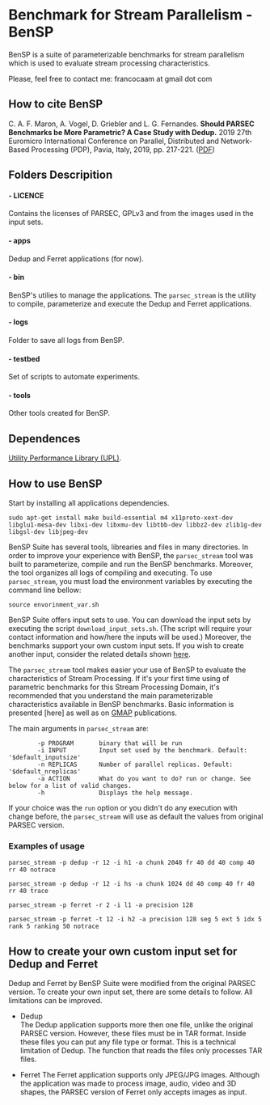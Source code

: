 #       Benchmark for Stream Parallelism - BenSP

BenSP is a suite of parameterizable benchmarks for stream parallelism which is used to evaluate stream processing characteristics.

Please, feel free to contact me: francocaam at gmail dot com

## How to cite BenSP

C. A. F. Maron, A. Vogel, D. Griebler and L. G. Fernandes. **Should PARSEC Benchmarks be More Parametric? A Case Study with Dedup.** 2019 27th Euromicro International Conference on Parallel, Distributed and Network-Based Processing (PDP), Pavia, Italy, 2019, pp. 217-221. ([PDF](https://doi.org/10.1109/EMPDP.2019.8671592))

## Folders Descripition

#### - LICENCE
Contains the licenses of PARSEC, GPLv3 and from the images used in the input sets.
#### - apps
Dedup and Ferret applications (for now).
#### - bin
BenSP's utilies to manage the applications. The `parsec_stream` is the utility to compile, parameterize and execute the Dedup and Ferret applications.
#### - logs
Folder to save all logs from BenSP.
#### - testbed
Set of scripts to automate experiments.
#### - tools
Other tools created for BenSP.

## Dependences 

[Utility Performance Library (UPL)](https://github.com/dalvangriebler/upl).

## How to use BenSP
Start by installing all applications dependencies.

`sudo apt-get install make build-essential m4 x11proto-xext-dev libglu1-mesa-dev libxi-dev libxmu-dev libtbb-dev libbz2-dev zlib1g-dev libgsl-dev libjpeg-dev`

BenSP Suite has several tools, librearies and files in many directories. In order to improve your experience with BenSP, the `parsec_stream` tool was built to parameterize, compile and run the BenSP benchmarks. Moreover, the tool organizes all logs of compiling and executing. To use `parsec_stream`, you must load the environment variables by executing the command line bellow:

`source envorinment_var.sh`

BenSP Suite offers input sets to use. You can download the input sets by executing the script `download_input_sets.sh`. (The script will require your contact information and how/here the inputs will be used.) Moreover, the benchmarks support your own custom input sets. If you wish to create another input, consider the related details shown [here](#how-to-create-your-own-custom-input-set-for-dedup-and-ferret).

The `parsec_stream` tool makes easier your use of BenSP to evaluate the characteristics of Stream Processing. If it's your first time using of parametric benchmarks for this Stream Processing Domain, it's recommended that you understand the main parameterizable characteristics available in BenSP benchmarks. Basic information is presented [here] as well as on [GMAP](https://gmap.pucrs.br/gmap/) publications.

The main arguments in `parsec_stream` are:

```
        -p PROGRAM       binary that will be run
        -i INPUT         Input set used by the benchmark. Default: '$default_inputsize'
        -n REPLICAS      Number of parallel replicas. Default: '$default_nreplicas'
        -a ACTION        What do you want to do? run or change. See below for a list of valid changes.
        -h               Displays the help message.
```
If your choice was the `run` option or you didn't do any execution with change before, the `parsec_stream` will use as default the values from original PARSEC version.

### Examples of usage

`parsec_stream -p dedup -r 12 -i h1 -a chunk 2048 fr 40 dd 40 comp 40 rr 40 notrace`

`parsec_stream -p dedup -r 12 -i hs -a chunk 1024 dd 40 comp 40 fr 40 rr 40 trace`

`parsec_stream -p ferret -r 2 -i l1 -a precision 128`

`parsec_stream -p ferret -t 12 -i h2 -a precision 128 seg 5 ext 5 idx 5 rank 5 ranking 50 notrace`


## How to create your own custom input set for Dedup and Ferret

Dedup and Ferret by BenSP Suite were modified from the original PARSEC version. To create your own input set, there are some details to follow. All limitations can be improved.

* Dedup  
The Dedup application supports more then one file, unlike the original PARSEC version. However, these files must be in TAR format. Inside these files you can put any file type or format.
This is a technical limitation of Dedup. The function that reads the files only processes TAR files.

* Ferret
The Ferret application supports only JPEG/JPG images. Although the application was made to process image, audio, video and 3D shapes, the PARSEC version of Ferret only accepts images as input.
